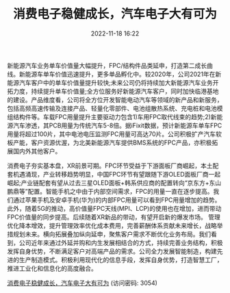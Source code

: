 ﻿---
title: 消费电子稳健成长，汽车电子大有可为
date: 2022-11-18 16:22
tags:
- 东山精密
updated: 1970-01-01 08:00:00
---

新能源汽车业务单车价值量大幅提升，FPC/结构件品类延申，打造第二成长曲线。新能源车单车价值迅速提升，更多单品孵化中。较2020年，公司2021年在新能源汽车客户中的单车价值量提升较快;未来公司仍将持续加大新能源汽车业务开拓力度，持续提升单车价值量;全方位服务好新能源汽车客户，同时加快临港基地的建设。产品维度看，公司将全方位开发智能电动汽车等领域的新产品和新服务，包括高频高速传输及连接产品、轻量化零部件、电池组散热系统、充电桩和电池模组结构件等。车载FPC用量提升主要驱动力包含1)车用FPC取代线束的趋势;2)新能源汽车渗透，其PCB用量为传统汽车5-8倍。据iFixit数据，预计新能源车单车FPC用量将超过100片，其中电池电压监测FPC用量可高达70片。公司积极扩产汽车软板产能，客户资源优渥，为北美新能源汽车提供BMS系统的FPC产品，亦积极拓展国内外其他客户。
<!-- more -->
消费电子夯实基本盘，XR前景可期。FPC环节受益于下游面板厂商崛起，本土配套机遇涌现，产业转移趋势明显，中国FPC环节有望跟随下游OLED面板厂商一起崛起;产业链配套有望从过去三星OLED面板+韩系供应商的配置转向“京东方+东山鹏鼎等”配置。智能手机之中由于内部空间需求，FPC的用量一直在逐步提高。我们通过苹果手机及安卓手机(华为)的内部FPC用量可以看到FPC用量增加的趋势。此外，随着5G的推动，高价值量FPC天线(MPI、LCP)的使用也在增加，进而带动FPC价值量的同步提高。后续随着XR新品的带动，有望开启新的爆发市场。
管理优化降本增效，提升管理效率优化成本费用，完善薪酬体系贡献未来增长，战略举措规划未来。横向拓展叠加纵向延申，聚焦客户需求不断优化业务布局。我们看到，公司近年来通过外延并购和内生发展相结合的方式，持续完善业务结构，积极发挥自身优势，不断满足客户对高端产品的需求。公司全力发展智能制造，构建先进的生产制造模式。积极利用现代化的信息手段，发挥自身优势，打造智慧工厂，推进工业化和信息化的高度融合。

[消费电子稳健成长，汽车电子大有可为](https://url12.ctfile.com/f/3948612-727534295-04a990?p=3054)
(访问密码: 3054)
